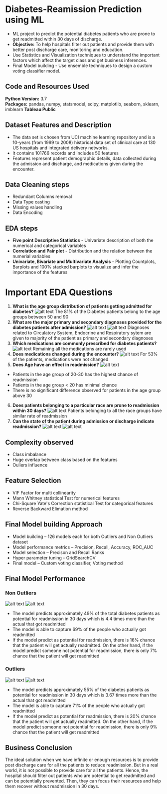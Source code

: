 # Diabetes-Reamission Prediction using ML
* ML project to predict the potential diabetes patients who are prone to get readmitted within 30 days of discharge.
* **Objective:** To help hospitals filter out patients and provide them with better post discharge care, monitoring and education.
* Use Statistics and Visualization techniques to understand the important factors which affect the target class and get business inferences.
* Final Model building - Use ensemble techniques to design a custom voting classifier model.

## Code and Resources Used
**Python Version:** 3.7  
**Packages:** pandas, numpy, statsmodel, scipy, matplotlib, seaborn, sklearn, imblearn
**Tableau Public**

## Dataset Features and Description
* The data set is chosen from UCI machine learning repository and is a 10-years (from 1999 to 2008) historical data set of clinical care at 130 US hospitals and integrated delivery networks. 
* It contains 101766 records and includes 50 features 
* Features represent patient demographic details, data collected during the admission and discharge, and medications given during the encounter.

## Data Cleaning steps
* Redundant Columns removal
* Data Type casting
*	Missing values handling
*	Data Encoding

## EDA steps
* **Five point Descriptive Statistics** - Univariate description of both the numerical and categorical variables
* **Correlation and Pair plot** - Distribution and the relation between the numerial variables
* **Univariate, Bivariate and Multivariate Analysis** - Plotting Countplots, Barplots and 100% stacked barplots to visualize and infer the importance of the features

# Important EDA Questions
1. **What is the age group distribution of patients getting admitted for diabetes?**
![alt text](https://github.com/kihtrakinam/Diabetes-Reamission/blob/81979c6ac696d6ec2b9d12e78e9dcae3aa8853f8/Age.jpg "Diabetes patients Age group distribution")
The 81% of the Diabetes patients belong to the age groups between 50 and 90
2. **What are the major primary and secondary diagnoses provided for the diabetes patients after admission?**
![alt text](https://github.com/kihtrakinam/Diabetes-Reamission/blob/1db2b83db39b6dbe056e703c294f394cd9e52e67/Diag1.jpg "Primary Diagnosis during admission")
![alt text](https://github.com/kihtrakinam/Diabetes-Reamission/blob/1db2b83db39b6dbe056e703c294f394cd9e52e67/Diag2.jpg "Secondary Diagnosis during admission")
Diagnoses related to Circulatory System, Endocrine and Respiratory sytem are given to majority of the patient as primary and secondary diagnoses
3. **Which medications are commonly prescribed for diabetes patients?**
![alt text](https://github.com/kihtrakinam/Diabetes-Reamission/blob/938b398e21c281680227b6bd339136af4c4d2b8e/DiabetesMedications.jpg "Most common diabetes medications")
Remaining all the medications are rarely used
4. **Does medications changed during the encounter?**
![alt text](https://github.com/kihtrakinam/Diabetes-Reamission/blob/81979c6ac696d6ec2b9d12e78e9dcae3aa8853f8/Medications%20change.jpg "Countplot change in medications")
For 53% of the patients, medications were not changed.
5. **Does Age have an effect in readmission?**
![alt text](https://github.com/kihtrakinam/Diabetes-Reamission/blob/b3bacf56a41d25ee397ff713b715dd4556aa37e9/AgeVsReadmission.jpg "Age vs Readmission")
- Patients in the age group of 20-30 has the highest chance of readmission
- Patients in the age group < 20 has minimal chance
- There is no significant difference observed for patients in the age group above 30
6. **Does patients belonging to a particular race are prone to readmission within 30 days?**
![alt text](https://github.com/kihtrakinam/Diabetes-Reamission/blob/7d442822c1459ba48e9289e43e1842625a453127/RaceVsReadmission.jpg "Race vs Readmission")
Patients belonging to all the race groups have similar rate of readmission
7. **Can the state of the patient during admission or discharge indicate readmission?**
![alt text](https://github.com/kihtrakinam/Diabetes-Reamission/blob/401e3a998cb3292612975e41c7f645932e9235db/admission_source_idVsReadmission.jpg "Admission_source_id vs Readmission")
![alt text](https://github.com/kihtrakinam/Diabetes-Reamission/blob/401e3a998cb3292612975e41c7f645932e9235db/discharge_disposition_idVsReadmission.jpg "Discharge_disposition_id vs Readmission")

## Complexity observed
- Class imbalance
- Huge overlap between class based on the features
- Ouliers influence

## Feature Selection
* VIF Factor for multi collinearity
* Mann Whitney statistical Test for numerical features
* Chi-Square Yate's Correction statistical Test for categorical features
* Reverse Backward Elimation method

## Final Model building Approach
* Model building – 126 models each for both Outliers and Non Outliers dataset
* Model performance metrics – Precision, Recall, Accuracy, ROC_AUC
* Model selection – Precison and Recall Ranks
* Hyper parameter tuning - GridSearchCV
* Final model – Custom voting classifier, Voting method

## Final Model Performance
### Non Outliers
![alt text](https://github.com/kihtrakinam/Diabetes-Reamission/blob/840929d0e6b75b9c2acffa02c82516e826abb8c6/Non%20outliers.jpg "Non Outliers model classification report")
![alt text](https://github.com/kihtrakinam/Diabetes-Reamission/blob/840929d0e6b75b9c2acffa02c82516e826abb8c6/Crosstab%20Non%20Outliers.jpg "Non Outliers crosstab")
-	The model predicts approximately 49% of the total diabetes patients as potential for readmission in 30 days which is 4.4 times more than the actual that got readmitted
-	The model is able to capture 69% of the people who actually got readmitted 
-	If the model predict as potential for readmission, there is 16% chance that the patient will get actually readmitted. On the other hand, if the model predict someone not potential for readmission, there is only 7% chance that the patient will get readmitted
### Outliers
![alt text](https://github.com/kihtrakinam/Diabetes-Reamission/blob/840929d0e6b75b9c2acffa02c82516e826abb8c6/Outliers.jpg "Outliers model classification report")
![alt text](https://github.com/kihtrakinam/Diabetes-Reamission/blob/840929d0e6b75b9c2acffa02c82516e826abb8c6/Crostab%20Outliers.jpg "Outliers crosstab")
-	The model predicts approximately 55% of the diabetes patients as potential for readmission in 30 days which is 3.67 times more than the actual that got readmitted 
-	The model is able to capture 71% of the people who actually got readmitted 
-	If the model predict as potential for readmission, there is 20% chance that the patient will get actually readmitted. On the other hand, if the model predict someone not potential for readmission, there is only 9% chance that the patient will get readmitted

## Business Conclusion
The ideal solution when we have infinite or enough resources is to provide post discharge care for all the patients to reduce readmission. But in a real world, it is not possible to provide care for all the patients. Hence, the hospital should filter out patients who are potential to get readmitted and can be potentially prevented. Then, they can focus their resources and help them recover without readmission in 30 days. 
